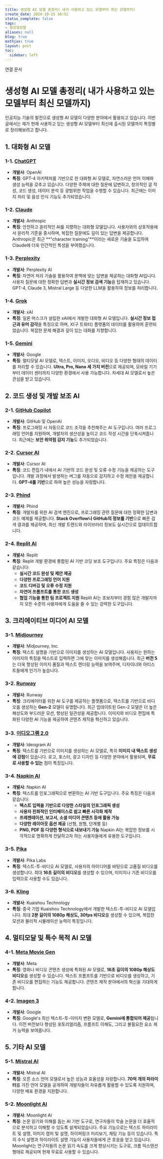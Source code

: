 ```yaml
---
title: 생성형 AI 모델 총정리( 내가 사용하고 있는 모델부터 최신 모델까지)
create_date: 2024-10-15 16:52
status_complete: false
tags:
- 생성형모델
aliases: null
blog: true
mathjax: true
layout: post
toc:
  sidebar: left
---
```

연결 문서


# 생성형 AI 모델 총정리( 내가 사용하고 있는 모델부터 최신 모델까지)



인공지능 기술의 발전으로 생성형 AI 모델이 다양한 분야에서 활용되고 있습니다. 이번 글에서는 제가 현재 사용하고 있는 생성형 AI 모델부터 최신에 출시된 모델까지 특징별로 정리해보려고 합니다.

## 1. 대화형 AI 모델

### 1-1. [ChatGPT](https://chatgpt.com/)
- **개발사**: OpenAI
- **특징**: GPT-4 아키텍처를 기반으로 한 대화형 AI 모델로, 자연스러운 언어 이해와 생성 능력을 갖추고 있습니다. 다양한 주제에 대한 질문에 답변하고, 창의적인 글 작성, 코드 생성, 데이터 분석 등 광범위한 작업을 수행할 수 있습니다. 최근에는 이미지 처리 및 음성 인식 기능도 추가되었습니다.

### 1-2. [Claude](https://claude.ai/new)
- **개발사**: Anthropic
- **특징**: 안전하고 윤리적인 AI를 지향하는 대화형 모델입니다. 사용자와의 상호작용에서 윤리적 기준을 중시하며, 복잡한 질문에도 깊이 있는 답변을 제공합니다. Anthropic은 최근 **"character training"**이라는 새로운 기술을 도입하여 Claude에 더욱 인간적인 특성을 부여했습니다.

### 1-3. [Perplexity](https://www.perplexity.ai/)
- **개발사**: Perplexity AI
- **특징**: 자연어 처리 기술을 활용하여 문맥에 맞는 답변을 제공하는 대화형 AI입니다. 사용자 질문에 대한 정확한 답변과 **실시간 정보 검색 기능**을 탑재하고 있습니다. GPT-4, Claude 3, Mistral Large 등 다양한 LLM을 활용하여 정보를 처리합니다.

### 1-4. [Grok](https://x.ai/)
- **개발사**: xAI
- **특징**: 일론 머스크가 설립한 xAI에서 개발한 대화형 AI 모델입니다. **실시간 정보 접근과 유머 감각**을 특징으로 하며, X(구 트위터) 플랫폼의 데이터를 활용하여 훈련되었습니다. 복잡한 문제 해결과 깊이 있는 대화를 지향합니다.

### 1-5. [Gemini](https://gemini.google.com/?hl=ko)
- **개발사**: Google
- **특징**: 멀티모달 AI 모델로, 텍스트, 이미지, 오디오, 비디오 등 다양한 형태의 데이터를 처리할 수 있습니다. **Ultra, Pro, Nano 세 가지 버전**으로 제공되며, 모바일 기기부터 데이터 센터까지 다양한 환경에서 사용 가능합니다. 차세대 AI 모델로서 높은 관심을 받고 있습니다.


## 2. 코드 생성 및 개발 보조 AI

### 2-1. [GitHub Copilot](https://github.com/features/copilot)
- **개발사**: GitHub 및 OpenAI
- **특징**: 프로그래밍 시 자동으로 코드 조각을 추천해주는 AI 도구입니다. 여러 프로그래밍 언어를 지원하며, 개발자의 생산성을 높이고 코드 작성 시간을 단축시켜줍니다. 최근에는 **보안 취약점 감지 기능**도 추가되었습니다.

### 2-2. [Cursor AI](https://www.cursor.com/)
- **개발사**: Cursor AI
- **특징**: 코드 편집기 내에서 AI 기반의 코드 완성 및 오류 수정 기능을 제공하는 도구입니다. 개발 과정에서 발생하는 버그를 자동으로 감지하고 수정 제안을 제공합니다. **GPT-4를 기반**으로 하여 높은 성능을 자랑합니다.

### 2-3. [Phind](https://www.phind.com/search?home=true)
- **개발사**: Phind
- **특징**: 개발자를 위한 AI 검색 엔진으로, 프로그래밍 관련 질문에 대한 정확한 답변과 코드 예제를 제공합니다. **Stack Overflow나 GitHub의 정보를 기반**으로 빠른 검색 결과를 제공하며, 최신 개발 트렌드와 라이브러리 정보도 실시간으로 업데이트합니다.

### 2-4. [Replit AI](https://replit.com/ai)

- **개발사**: Replit
- **특징**: Replit 개발 환경에 통합된 AI 기반 코딩 보조 도구입니다. 주요 특징은 다음과 같습니다:
    - **실시간 코드 완성 및 제안 제공**
    - **다양한 프로그래밍 언어 지원**
    - **코드 디버깅 및 오류 수정 지원**
    - **자연어 프롬프트를 통한 코드 생성**
    - **협업 기능을 통한 팀 프로젝트 지원**
    Replit AI는 초보자부터 경험 많은 개발자까지 모든 수준의 사용자에게 도움을 줄 수 있는 강력한 도구입니다.


## 3. 크리에이티브 미디어 AI 모델

### 3-1. [Midjourney](https://www.midjourney.com/home)
- **개발사**: Midjourney, Inc.
- **특징**: 텍스트 설명을 기반으로 이미지를 생성하는 AI 모델입니다. 사용자는 원하는 이미지의 특징을 텍스트로 입력하면 그에 맞는 이미지를 생성해줍니다. 최근 **버전 5**는 더욱 향상된 이미지 품질과 텍스트 렌더링 능력을 보여주며, 디자이너와 아티스트들에게 인기가 높습니다.

### 3-2. [Runway](https://runwayml.com/)
- **개발사**: Runway
- **특징**: 크리에이터를 위한 AI 도구를 제공하는 플랫폼으로, 텍스트를 기반으로 비디오를 생성하는 **Gen-2** 모델이 유명합니다. 최근 업데이트된 Gen-2 모델은 더 높은 해상도와 부드러운 모션, 향상된 일관성을 제공합니다. 이미지와 비디오 편집에 특화된 다양한 AI 기능을 제공하여 콘텐츠 제작을 혁신하고 있습니다.

### 3-3. [이디오그램 2.0](https://ideogram.ai/login)
- **개발사**: Ideogram AI
- **특징**: 텍스트를 기반으로 이미지를 생성하는 AI 모델로, 특히 **이미지 내 텍스트 생성에 강점**이 있습니다. 로고, 포스터, 광고 디자인 등 다양한 분야에서 활용되며, **무료로 사용할 수 있는** 점이 특징입니다.

### 3-4. [Napkin AI](https://www.napkin.ai/)
- **개발사**: Napkin AI
- **특징**: 텍스트를 인포그래픽으로 변환하는 AI 기반 도구입니다. 주요 특징은 다음과 같습니다:
    - **텍스트 입력을 기반으로 다양한 스타일의 인포그래픽 생성**
    - **사용자 친화적인 인터페이스로 쉽고 빠른 시각화 제작**
    - **프레젠테이션, 보고서, 소셜 미디어 콘텐츠 등에 활용 가능**
    - **다양한 레이아웃 옵션 제공** (선형, 원형, 단계별 등)
    - **PNG, PDF 등 다양한 형식으로 내보내기 가능**
    Napkin AI는 복잡한 정보를 시각적으로 명확하게 전달하고자 하는 사용자들에게 유용한 도구입니다.

### 3-5. [Pika](https://pika.art/home)
- **개발사**: Pika Labs
- **특징**: 텍스트-투-비디오 AI 모델로, 사용자의 아이디어를 바탕으로 고품질 비디오를 생성합니다. 최대 **16초 길이의 비디오**를 생성할 수 있으며, 이미지나 기존 비디오를 입력으로 사용할 수도 있습니다.

### 3-6. [Kling](https://klingai.com/)
- **개발사**: Kuaishou Technology
- **특징**: 중국 기업 Kuaishou Technology에서 개발한 텍스트-투-비디오 AI 모델입니다. 최대 **2분 길이의 1080p 해상도, 30fps 비디오**를 생성할 수 있으며, 복잡한 모션과 물리적 시뮬레이션 능력이 특징입니다.

## 4. 멀티모달 및 특수 목적 AI 모델

### 4-1. [Meta Movie Gen](https://ai.meta.com/research/movie-gen/)
- **개발사**: Meta
- **특징**: 영화나 비디오 콘텐츠 생성에 특화된 AI 모델로, **16초 길이의 1080p 해상도 비디오**를 생성할 수 있습니다. 텍스트 프롬프트를 기반으로 비디오를 생성하고, 기존 비디오를 편집하는 기능도 제공합니다. 콘텐츠 제작 분야에서의 혁신을 기대하게 합니다.

### 4-2. [Imagen 3](https://deepmind.google/technologies/imagen-3/)
- **개발사**: Google
- **특징**: Google's 최신 텍스트-투-이미지 변환 모델로, **Gemini에 통합되어 제공**됩니다. 이전 버전보다 향상된 포토리얼리즘, 프롬프트 이해도, 그리고 불필요한 요소 제거 능력을 보여줍니다.

## 5. 기타 AI 모델

### 5-1. [Mistral AI](https://mistral.ai/)
- **개발사**: Mistral AI
- **특징**: 오픈 소스 언어 모델로서 높은 성능과 효율성을 자랑합니다. **70억 개의 파라미터**를 가진 언어 모델을 공개하여 개발자들이 자유롭게 활용할 수 있도록 지원하며, 다양한 배포 환경을 지원합니다.

### 5-2. [Moonlight AI](https://www.themoonlight.io/)
- **개발사**: Moonlight AI
- **특징**: 논문 읽기와 이해를 돕는 AI 기반 도구로, 연구자들이 학술 논문을 더 효율적으로 분석하고 이해할 수 있도록 설계되었습니다. 주요 기능으로는 텍스트 하이라이트 및 설명, 이미지 캡처 및 설명, 하이퍼링크 미리보기, 채팅 기능 등이 있습니다. 특히 수식 설명과 하이라이트 설명 기능이 사용자들에게 큰 호응을 얻고 있습니다. Moonlight는 연구자들의 논문 읽기 속도를 크게 향상시키는 도구로, 크롬 익스텐션 형태로 제공되며 현재 무료로 사용할 수 있습니다.